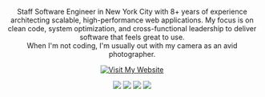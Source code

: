 <p align="center">
  Staff Software Engineer in New York City with 8+ years of experience architecting scalable, high-performance web applications. My focus is on clean code, system optimization, and cross-functional leadership to deliver software that feels great to use.
  <br/>
  When I'm not coding, I'm usually out with my camera as an avid photographer.
</p>

<p align="center">
  <a href="https://reinaldo.pt?utm_source=github" target="_blank">
    <img alt="Visit My Website" src="https://img.shields.io/badge/reinaldo.pt-111111.svg" />
  </a>
</p>

<div align="center">
  <img src="https://img.shields.io/badge/TypeScript-007ACC?style=for-the-badge&logo=typescript&logoColor=white" />
  <img src="https://img.shields.io/badge/JavaScript-F7DF1E?style=for-the-badge&logo=javascript&logoColor=black" />
  <img src="https://img.shields.io/badge/React-20232A?style=for-the-badge&logo=react&logoColor=61DAFB" />
  <img src="https://img.shields.io/badge/Node.js-43853D?style=for-the-badge&logo=node.js&logoColor=white" />
</div>
